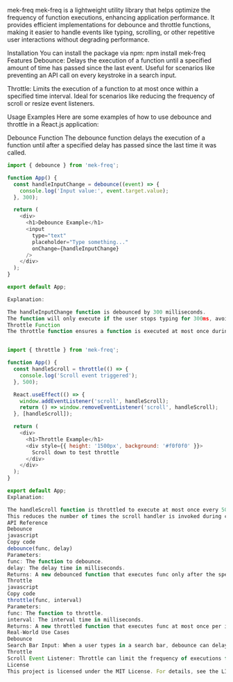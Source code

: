mek-freq
mek-freq is a lightweight utility library that helps optimize the frequency of function executions, enhancing application performance. It provides efficient implementations for debounce and throttle functions, making it easier to handle events like typing, scrolling, or other repetitive user interactions without degrading performance.

Installation
You can install the package via npm: npm install mek-freq
Features
Debounce: Delays the execution of a function until a specified amount of time has passed since the last event. Useful for scenarios like preventing an API call on every keystroke in a search input.

Throttle: Limits the execution of a function to at most once within a specified time interval. Ideal for scenarios like reducing the frequency of scroll or resize event listeners.

Usage Examples
Here are some examples of how to use debounce and throttle in a React.js application:

Debounce Function
The debounce function delays the execution of a function until after a specified delay has passed since the last time it was called.

```javascript
import { debounce } from 'mek-freq';

function App() {
  const handleInputChange = debounce((event) => {
    console.log('Input value:', event.target.value);
  }, 300);

  return (
    <div>
      <h1>Debounce Example</h1>
      <input
        type="text"
        placeholder="Type something..."
        onChange={handleInputChange}
      />
    </div>
  );
}

export default App;

Explanation:

The handleInputChange function is debounced by 300 milliseconds.
The function will only execute if the user stops typing for 300ms, avoiding unnecessary frequent API calls.
Throttle Function
The throttle function ensures a function is executed at most once during a specified time interval.


import { throttle } from 'mek-freq';

function App() {
  const handleScroll = throttle(() => {
    console.log('Scroll event triggered');
  }, 500);

  React.useEffect(() => {
    window.addEventListener('scroll', handleScroll);
    return () => window.removeEventListener('scroll', handleScroll);
  }, [handleScroll]);

  return (
    <div>
      <h1>Throttle Example</h1>
      <div style={{ height: '1500px', background: '#f0f0f0' }}>
        Scroll down to test throttle
      </div>
    </div>
  );
}

export default App;
Explanation:

The handleScroll function is throttled to execute at most once every 500 milliseconds.
This reduces the number of times the scroll handler is invoked during continuous scrolling, preventing performance bottlenecks.
API Reference
Debounce
javascript
Copy code
debounce(func, delay)
Parameters:
func: The function to debounce.
delay: The delay time in milliseconds.
Returns: A new debounced function that executes func only after the specified delay since the last invocation.
Throttle
javascript
Copy code
throttle(func, interval)
Parameters:
func: The function to throttle.
interval: The interval time in milliseconds.
Returns: A new throttled function that executes func at most once per interval.
Real-World Use Cases
Debounce
Search Bar Input: When a user types in a search bar, debounce can delay triggering the search API call until the user pauses typing. This reduces redundant API calls and optimizes performance.
Throttle
Scroll Event Listener: Throttle can limit the frequency of executions for scroll-related calculations or re-renders, improving performance during continuous scrolling.
License
This project is licensed under the MIT License. For details, see the LICENSE file.